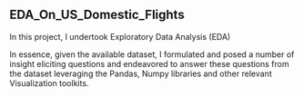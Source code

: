 
## EDA_On_US_Domestic_Flights

In this project, I undertook Exploratory Data Analysis (EDA)

In essence, given the available dataset, I formulated and posed a number of insight eliciting questions and endeavored to answer these questions from the dataset leveraging the Pandas, Numpy libraries and other relevant Visualization toolkits.




